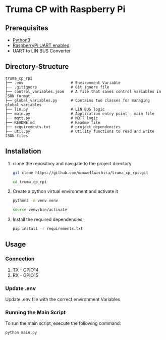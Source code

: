 # Truma CP with Raspberry Pi

## Prerequisites
- [Python3](https://www.python.org/)
- [RaspberryPi UART enabled](https://www.electronicwings.com/raspberry-pi/raspberry-pi-uart-communication-using-python-and-c#header2)
- UART to LIN BUS Converter


## Directory-Structure
    truma_cp_rpi  
	├── .env                     # Environment Variable 
    ├── .gitignore               # Git ignore file
    ├── control_variables.json   # A file that saves control variables in JSON format 
    ├── global_variables.py      # Contains two classes for managing global variables
    ├── lin.py                   # LIN BUS logic
    ├── main.py                  # Application entry point - main file
	├── mqtt.py                  # MQTT logic
    ├── README.md                # Readme file
    ├── requirements.txt		 # project dependencies
    ├── util.py		             # Utility functions to read and write JSON files

## Installation

1. clone the repository and navigate to the project directory

    ```bash
    git clone https://github.com/maxwellwachira/truma_cp_rpi.git
    ```
    ```bash
    cd truma_cp_rpi
    ```
2. Create a python virtual environment and activate it
    ```bash
    python3 -m venv venv
    ```
    ```bash
    source venv/bin/activate
    ```

3. Install the required dependencies:

    ```bash
    pip install -r requirements.txt
    ```

## Usage

### Connection
1. TX - GPIO14
2. RX - GPIO15

### Update .env

Update .env file with the correct environment Variables

### Running the Main Script

To run the main script, execute the following command:

```bash
python main.py
```



